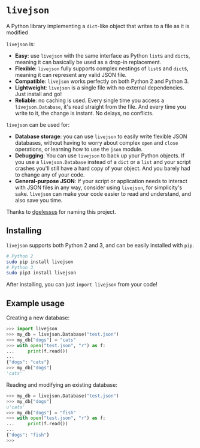 # `livejson`
A Python library implementing a `dict`-like object that writes to a file as it is modified

`livejson` is:

- **Easy**: use `livejson` with the same interface as Python `list`s and `dict`s, meaning it can basically be used as a drop-in replacement.
- **Flexible**: `livejson` fully supports complex nestings of `list`s and `dict`s, meaning it can represent any valid JSON file.
- **Compatible**: `livejson` works perfectly on both Python 2 and Python 3.
- **Lightweight**: `livejson` is a single file with no external dependencies. Just install and go!
- **Reliable**: no caching is used. Every single time you access a `livejson.Database`, it's read straight from the file. And every time you write to it, the change is instant. No delays, no conflicts.

`livejson` can be used for:

- **Database storage**: you can use `livejson` to easily write flexible JSON databases, without having to worry about complex `open` and `close` operations, or learning how to use the `json` module.
- **Debugging**: You can use `livejson` to back up your Python objects. If you use a `livejson.Database` instead of a `dict` or a `list` and your script crashes you'll still  have a hard copy of your object. And you barely had to change any of your code.
- **General-purpose JSON**: If your script or application needs to interact with JSON files in any way, consider using `livejson`, for simplicity's sake. `livejson` can make your code easier to read and understand, and also save you time. 

Thanks to [dgelessus](https://github.com/dgelessus) for naming this project.

## Installing
`livejson` supports both Python 2 and 3, and can be easily installed with `pip`.
```bash
# Python 2
sudo pip install livejson
# Python 3
sudo pip3 install livejson
```
After installing, you can just `import livejson` from your code!

## Example usage
Creating a new database:
```python
>>> import livejson
>>> my_db = livejson.Database("test.json")
>>> my_db["dogs"] = "cats"
>>> with open("test.json", "r") as f:
...     print(f.read())
...
{"dogs": "cats"}
>>> my_db["dogs"]
'cats'
```
Reading and modifying an existing database:
```python
>>> my_db = livejson.Database("test.json")
>>> my_db["dogs"]
u'cats'
>>> my_db["dogs"] = "fish"
>>> with open("test.json", "r") as f:
...     print(f.read())
...
{"dogs": "fish"}
>>>
```
